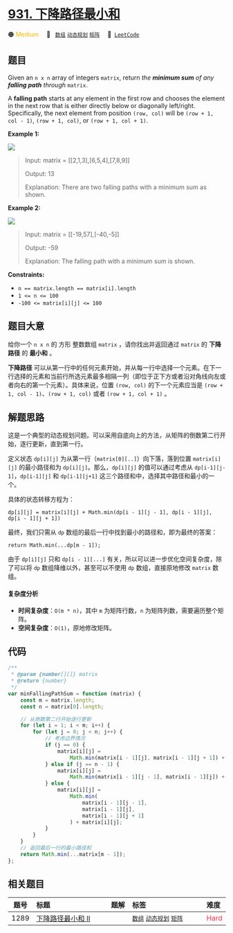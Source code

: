 # [931. 下降路径最小和](https://leetcode.com/problems/minimum-falling-path-sum)

🟠 <font color=#ffb800>Medium</font>&emsp; 🔖&ensp; [`数组`](/outline/tag/array.md) [`动态规划`](/outline/tag/dynamic-programming.md) [`矩阵`](/outline/tag/matrix.md)&emsp; 🔗&ensp;[`LeetCode`](https://leetcode.com/problems/minimum-falling-path-sum)

## 题目

Given an `n x n` array of integers `matrix`, return _the **minimum sum** of
any **falling path** through_ `matrix`.

A **falling path** starts at any element in the first row and chooses the
element in the next row that is either directly below or diagonally
left/right. Specifically, the next element from position `(row, col)` will be
`(row + 1, col - 1)`, `(row + 1, col)`, or `(row + 1, col + 1)`.

**Example 1:**

![](https://assets.leetcode.com/uploads/2021/11/03/failing1-grid.jpg)

> Input: matrix = [[2,1,3],[6,5,4],[7,8,9]]
>
> Output: 13
>
> Explanation: There are two falling paths with a minimum sum as shown.

**Example 2:**

![](https://assets.leetcode.com/uploads/2021/11/03/failing2-grid.jpg)

> Input: matrix = [[-19,57],[-40,-5]]
>
> Output: -59
>
> Explanation: The falling path with a minimum sum is shown.

**Constraints:**

- `n == matrix.length == matrix[i].length`
- `1 <= n <= 100`
- `-100 <= matrix[i][j] <= 100`

## 题目大意

给你一个 `n x n` 的 方形 整数数组 `matrix` ，请你找出并返回通过 `matrix` 的 **下降路径** 的 **最小和** 。

**下降路径** 可以从第一行中的任何元素开始，并从每一行中选择一个元素。在下一行选择的元素和当前行所选元素最多相隔一列（即位于正下方或者沿对角线向左或者向右的第一个元素）。具体来说，位置 `(row, col)` 的下一个元素应当是 `(row + 1, col - 1)`、`(row + 1, col)` 或者 `(row + 1, col + 1)` 。

## 解题思路

这是一个典型的动态规划问题。可以采用自底向上的方法，从矩阵的倒数第二行开始，逐行更新，直到第一行。

定义状态 `dp[i][j]` 为从第一行（`matrix[0][..]`）向下落，落到位置 `matrix[i][j]` 的最小路径和为 `dp[i][j]`。那么，`dp[i][j]` 的值可以通过考虑从 `dp[i-1][j-1]`，`dp[i-1][j]` 和 `dp[i-1][j+1]` 这三个路径和中，选择其中路径和最小的一个。

具体的状态转移方程为：

`dp[i][j] = matrix[i][j] + Math.min(dp[i - 1][j - 1], dp[i - 1][j], dp[i - 1][j + 1])`

最终，我们只需从 `dp` 数组的最后一行中找到最小的路径和，即为最终的答案：

`return Math.min(...dp[m - 1]);`

由于 `dp[i][j]` 只和 `dp[i - 1][...]` 有关，所以可以进一步优化空间复杂度，除了可以将 `dp` 数组降维以外，甚至可以不使用 `dp` 数组，直接原地修改 `matrix` 数组。

#### 复杂度分析

- **时间复杂度**：`O(m * n)`，其中 `m` 为矩阵行数，`n` 为矩阵列数，需要遍历整个矩阵。
- **空间复杂度**：`O(1)`，原地修改矩阵。

## 代码

```javascript
/**
 * @param {number[][]} matrix
 * @return {number}
 */
var minFallingPathSum = function (matrix) {
	const m = matrix.length;
	const n = matrix[0].length;

	// 从倒数第二行开始逐行更新
	for (let i = 1; i < m; i++) {
		for (let j = 0; j < n; j++) {
			// 考虑边界情况
			if (j == 0) {
				matrix[i][j] =
					Math.min(matrix[i - 1][j], matrix[i - 1][j + 1]) + matrix[i][j];
			} else if (j == n - 1) {
				matrix[i][j] =
					Math.min(matrix[i - 1][j - 1], matrix[i - 1][j]) + matrix[i][j];
			} else {
				matrix[i][j] =
					Math.min(
						matrix[i - 1][j - 1],
						matrix[i - 1][j],
						matrix[i - 1][j + 1]
					) + matrix[i][j];
			}
		}
	}
	// 返回最后一行的最小路径和
	return Math.min(...matrix[m - 1]);
};
```

## 相关题目

<!-- prettier-ignore -->
| 题号 | 标题 | 题解 | 标签 | 难度 |
| :------: | :------ | :------: | :------ | :------ |
| 1289 | [下降路径最小和  II](https://leetcode.com/problems/minimum-falling-path-sum-ii) |  |  [`数组`](/outline/tag/array.md) [`动态规划`](/outline/tag/dynamic-programming.md) [`矩阵`](/outline/tag/matrix.md) | <font color=#ff334b>Hard</font> |

<style>
.blue {
    background-color: #096dd9;
    padding: 0.25rem 0.5rem;
    margin: 0;
    font-size: 0.85em;
    border-radius: 3px;
    color: white;
    font-weight: 500;
}
table th:first-of-type { width: 10%; }
table th:nth-of-type(2) { width: 35%; }
table th:nth-of-type(3) { width: 10%; }
table th:nth-of-type(4) { width: 35%; }
table th:nth-of-type(5) { width: 10%; }
</style>
